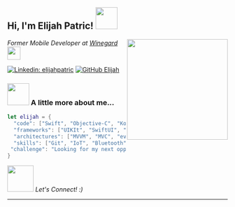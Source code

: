 <h2> Hi, I'm Elijah Patric! <img src="https://media.giphy.com/media/v1.Y2lkPTc5MGI3NjExMnMzc3R2dGI1dGt5bjdzNWJob3RldjM3emtzOGpzMjNuZzV1d2JtZSZlcD12MV9pbnRlcm5hbF9naWZfYnlfaWQmY3Q9cw/m0dmKBkncVETJv2h0S/giphy.gif" width="50"></h2>
<img align='right' src="https://media.giphy.com/media/v1.Y2lkPTc5MGI3NjExYWxnaGhiZWhhdGhjcmh6MHhjZmRhZXI2M3ptcWxoc3U4c2tkZDBjaSZlcD12MV9pbnRlcm5hbF9naWZfYnlfaWQmY3Q9cw/5eLDrEaRGHegx2FeF2/giphy.gif" width="230">
<p><em>Former Mobile Developer at <a href="http://www.winegard.com">Winegard</a><img src="https://media.giphy.com/media/v1.Y2lkPTc5MGI3NjExcnA4cjQzNHpwemNhdGp2cmdrbXplcXFzN3BjZXk4cG9hdG55bGFzaCZlcD12MV9pbnRlcm5hbF9naWZfYnlfaWQmY3Q9cw/tCqoAaF8KUmhuzADVp/giphy.gif" width="30"></br>
</em></p>


[![Linkedin: elijahpatric](https://img.shields.io/badge/-elijahpatric-blue?style=flat-square&logo=Linkedin&logoColor=white&link=https://www.linkedin.com/in/elijahpatric/)](https://www.linkedin.com/in/elijahpatric/)
[![GitHub Elijah](https://img.shields.io/github/followers/elijahpatric?label=follow&style=social)](https://github.com/ElijahPatric)


### <img src="https://media.giphy.com/media/v1.Y2lkPTc5MGI3NjExeXA1bzlpMDBsZGF3MGY5aTFzcm5qM29oemRwNjJiZDBkejBkaWhrYyZlcD12MV9pbnRlcm5hbF9naWZfYnlfaWQmY3Q9cw/x54hCRvkHVSyETSWCi/giphy.gif" width="50"> A little more about me...  

```swift
let elijah = {
  "code": ["Swift", "Objective-C", "Kotlin", "SQL"],
  "frameworks": ["UIKIt", "SwiftUI", "Jetpack Compose", "CoreData", "MapKit", "WidgetKit", "XCTest"],
  "architectures": ["MVVM", "MVC", "event-driven", "compose", "microservices"],
  "skills": ["Git", "IoT", "Bluetooth", "AR"],
 "challenge": "Looking for my next opportunity"
}
```

<img src="https://media.giphy.com/media/v1.Y2lkPTc5MGI3NjExb2U1azV3NjhqZzE5cGh0amZ6bnF6Ym4ydzAwcjlkcWZuazE2d3F5bSZlcD12MV9pbnRlcm5hbF9naWZfYnlfaWQmY3Q9cw/XHwTHsi22ubL1o6Yf5/giphy.gif" width="60"> <em>Let's Connect! :)</em>

---
